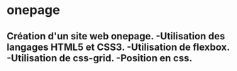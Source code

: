 # onepage
Création d'un site web onepage.
-Utilisation des langages HTML5 et CSS3.
-Utilisation de flexbox.
-Utilisation de css-grid.
-Position en css.
-

